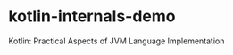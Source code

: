 kotlin-internals-demo
=====================

Kotlin: Practical Aspects of JVM Language Implementation